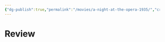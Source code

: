 ```yaml
---
{"dg-publish":true,"permalink":"/movies/a-night-at-the-opera-1935/","created":"2023-12-04","updated":"2023-12-06"}
---
```



# Review
